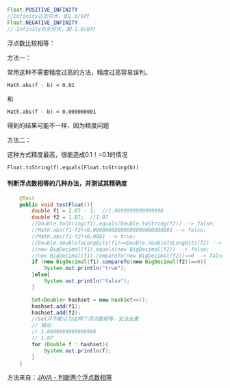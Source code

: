 ```java
Float.POSITIVE_INFINITY
//Infinity正无穷大，即1.0/0时
Float.NEGATIVE_INFINITY
//-Infinity负无穷大，即-1.0/0时
```

浮点数比较相等：

方法一：

常用这种不需要精度过高的方法，精度过高容易误判。

```
Math.abs(f - b) < 0.01
```

和

```
Math.abs(f - b) < 0.000000001
```

得到的结果可能不一样，因为精度问题

方法二：

这种方式精度最高，很能造成0.1！=0.1的情况

```
Float.toString(f).equals(Float.toString(b))
```



#### 判断浮点数相等的几种办法，并测试其精确度

```java
    @Test
    public void testFloat(){
        double f1 = 2.07 - 1;  //1.0699999999999998
        double f2 = 1.07;  //1.07
        //Double.toString(f1).equals(Double.toString(f2)) --> false;
        //Math.abs(f1-f2)<0.00000000000000000000000001 --> false;
        //Math.abs(f1-f2)<0.0001 --> true;
        //Double.doubleToLongBits(f1)==Double.doubleToLongBits(f2) --> false;
        //new BigDecimal(f1).equals(new BigDecimal(f2)) --> false;
        //new BigDecimal(f1).compareTo(new BigDecimal(f2))==0 --> false;
        if (new BigDecimal(f1).compareTo(new BigDecimal(f2))==0){
            System.out.println("true");
        }else{
            System.out.println("false");
        }

        Set<Double> hashset = new HashSet<>();
        hashset.add(f1);
        hashset.add(f2);
        //Set并不能认为这两个浮点数相等，无法去重
        // 输出：
        // 1.0699999999999998
        // 1.07
        for (Double f : hashset){
            System.out.println(f);
        }
    }
```

方法来自：[JAVA - 判断两个浮点数相等](https://blog.csdn.net/bupa900318/article/details/80553695)
